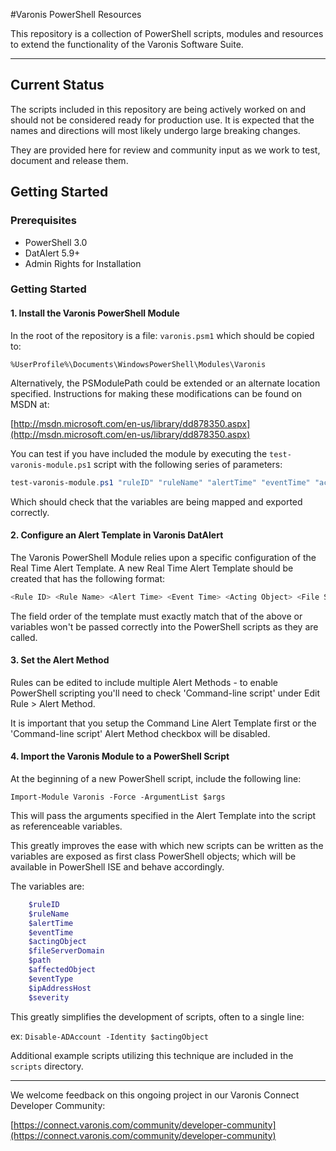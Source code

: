 #Varonis PowerShell Resources

This repository is a collection of PowerShell scripts, modules and resources to extend the functionality of the Varonis Software Suite.

--- 

## Current Status

The scripts included in this repository are being actively worked on and should not be considered ready for production use. It is expected that the names and directions will most likely undergo large breaking changes.

They are provided here for review and community input as we work to test, document and release them.

## Getting Started

### Prerequisites

- PowerShell 3.0
- DatAlert 5.9+
- Admin Rights for Installation

### Getting Started

#### 1. Install the Varonis PowerShell Module
In the root of the repository is a file: `varonis.psm1` which should be copied to:

`%UserProfile%\Documents\WindowsPowerShell\Modules\Varonis`

Alternatively, the PSModulePath could be extended or an alternate location specified. Instructions for making these modifications can be found on MSDN at:

[http://msdn.microsoft.com/en-us/library/dd878350.aspx](http://msdn.microsoft.com/en-us/library/dd878350.aspx)

You can test if you have included the module by executing the `test-varonis-module.ps1` script with the following series of parameters:

```powershell
test-varonis-module.ps1 "ruleID" "ruleName" "alertTime" "eventTime" "actingObject" "fileServerDomain" "path" "affectedObject" "eventType" "IP Address / Host" "severity"
```

Which should check that the variables are being mapped and exported correctly.

#### 2. Configure an Alert Template in Varonis DatAlert

The Varonis PowerShell Module relies upon a specific configuration of the Real Time Alert Template. A new Real Time Alert Template should be created that has the following format:

```powershell
<Rule ID> <Rule Name> <Alert Time> <Event Time> <Acting Object> <File Server/Domain> <Path> <Affected Object> <Event Type> <IP Address/Host> <Additional Data> <Severity>
```

The field order of the template must exactly match that of the above or variables won't be passed correctly into the PowerShell scripts as they are called.

#### 3. Set the Alert Method

Rules can be edited to include multiple Alert Methods - to enable PowerShell scripting you'll need to check 'Command-line script' under Edit Rule > Alert Method.

It is important that you setup the Command Line Alert Template first or the 'Command-line script' Alert Method checkbox will be disabled.

#### 4. Import the Varonis Module to a PowerShell Script

At the beginning of a new PowerShell script, include the following line:

`Import-Module Varonis -Force -ArgumentList $args`

This will pass the arguments specified in the Alert Template into the script as referenceable variables. 

This greatly improves the ease with which new scripts can be written as the variables are exposed as first class PowerShell objects; which will be available in PowerShell ISE and behave accordingly. 

The variables are:

```powershell
	$ruleID
	$ruleName
	$alertTime
	$eventTime
	$actingObject
	$fileServerDomain
	$path
	$affectedObject
	$eventType
	$ipAddressHost
	$severity
```

This greatly simplifies the development of scripts, often to a single line:
	
ex: `Disable-ADAccount -Identity $actingObject`

Additional example scripts utilizing this technique are included in the `scripts` directory. 

---- 

We welcome feedback on this ongoing project in our Varonis Connect Developer Community:

[https://connect.varonis.com/community/developer-community](https://connect.varonis.com/community/developer-community)













